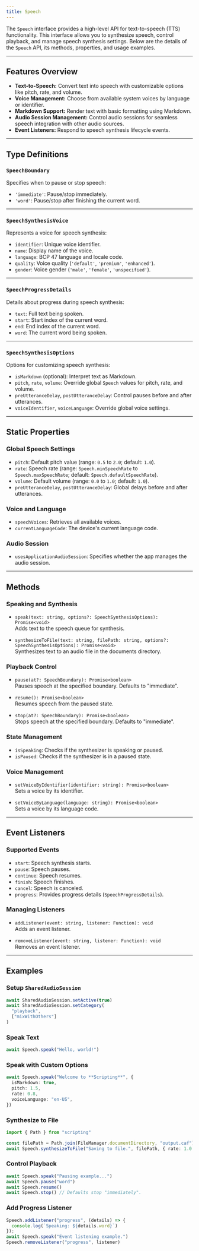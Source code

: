 ```yaml
---
title: Speech
---
```

The `Speech` interface provides a high-level API for text-to-speech (TTS) functionality. This interface allows you to synthesize speech, control playback, and manage speech synthesis settings. Below are the details of the `Speech` API, its methods, properties, and usage examples.

---

## Features Overview

- **Text-to-Speech:** Convert text into speech with customizable options like pitch, rate, and volume.
- **Voice Management:** Choose from available system voices by language or identifier.
- **Markdown Support:** Render text with basic formatting using Markdown.
- **Audio Session Management:** Control audio sessions for seamless speech integration with other audio sources.
- **Event Listeners:** Respond to speech synthesis lifecycle events.

---

## Type Definitions

### `SpeechBoundary`
Specifies when to pause or stop speech:
- `'immediate'`: Pause/stop immediately.
- `'word'`: Pause/stop after finishing the current word.

---

### `SpeechSynthesisVoice`
Represents a voice for speech synthesis:
- `identifier`: Unique voice identifier.
- `name`: Display name of the voice.
- `language`: BCP 47 language and locale code.
- `quality`: Voice quality (`'default'`, `'premium'`, `'enhanced'`).
- `gender`: Voice gender (`'male'`, `'female'`, `'unspecified'`).

---

### `SpeechProgressDetails`
Details about progress during speech synthesis:
- `text`: Full text being spoken.
- `start`: Start index of the current word.
- `end`: End index of the current word.
- `word`: The current word being spoken.

---

### `SpeechSynthesisOptions`
Options for customizing speech synthesis:
- `isMarkdown` (optional): Interpret text as Markdown.
- `pitch`, `rate`, `volume`: Override global `Speech` values for pitch, rate, and volume.
- `preUtteranceDelay`, `postUtteranceDelay`: Control pauses before and after utterances.
- `voiceIdentifier`, `voiceLanguage`: Override global voice settings.

---

## Static Properties

### Global Speech Settings
- `pitch`: Default pitch value (range: `0.5` to `2.0`; default: `1.0`).
- `rate`: Speech rate (range: `Speech.minSpeechRate` to `Speech.maxSpeechRate`; default: `Speech.defaultSpeechRate`).
- `volume`: Default volume (range: `0.0` to `1.0`; default: `1.0`).
- `preUtteranceDelay`, `postUtteranceDelay`: Global delays before and after utterances.

### Voice and Language
- `speechVoices`: Retrieves all available voices.
- `currentLanguageCode`: The device's current language code.

### Audio Session
- `usesApplicationAudioSession`: Specifies whether the app manages the audio session.

---

## Methods

### Speaking and Synthesis
- `speak(text: string, options?: SpeechSynthesisOptions): Promise<void>`  
  Adds text to the speech queue for synthesis.
  
- `synthesizeToFile(text: string, filePath: string, options?: SpeechSynthesisOptions): Promise<void>`  
  Synthesizes text to an audio file in the documents directory.

### Playback Control
- `pause(at?: SpeechBoundary): Promise<boolean>`  
  Pauses speech at the specified boundary. Defaults to "immediate".

- `resume(): Promise<boolean>`  
  Resumes speech from the paused state.

- `stop(at?: SpeechBoundary): Promise<boolean>`  
  Stops speech at the specified boundary. Defaults to "immediate".

### State Management
- `isSpeaking`: Checks if the synthesizer is speaking or paused.
- `isPaused`: Checks if the synthesizer is in a paused state.

### Voice Management
- `setVoiceByIdentifier(identifier: string): Promise<boolean>`  
  Sets a voice by its identifier.

- `setVoiceByLanguage(language: string): Promise<boolean>`  
  Sets a voice by its language code.

---

## Event Listeners

### Supported Events
- `start`: Speech synthesis starts.
- `pause`: Speech pauses.
- `continue`: Speech resumes.
- `finish`: Speech finishes.
- `cancel`: Speech is canceled.
- `progress`: Provides progress details (`SpeechProgressDetails`).

### Managing Listeners
- `addListener(event: string, listener: Function): void`  
  Adds an event listener.

- `removeListener(event: string, listener: Function): void`  
  Removes an event listener.

---

## Examples

### Setup `SharedAudioSession`

```ts
await SharedAudioSession.setActive(true)
await SharedAudioSession.setCategory(
  "playback",
  ["mixWithOthers"]
)
```

### Speak Text
```ts
await Speech.speak("Hello, world!")
```

### Speak with Custom Options
```ts
await Speech.speak("Welcome to **Scripting**", {
  isMarkdown: true,
  pitch: 1.5,
  rate: 0.8,
  voiceLanguage: "en-US",
})
```

### Synthesize to File
```ts
import { Path } from "scripting"

const filePath = Path.join(FileManager.documentDirectory, "output.caf")
await Speech.synthesizeToFile("Saving to file.", filePath, { rate: 1.0 })
```

### Control Playback
```ts
await Speech.speak("Pausing example...")
await Speech.pause("word")
await Speech.resume()
await Speech.stop() // Defaults stop "immediately".
```

### Add Progress Listener
```ts
Speech.addListener("progress", (details) => {
  console.log(`Speaking: ${details.word}`)
});
await Speech.speak("Event listening example.")
Speech.removeListener("progress", listener)
```
